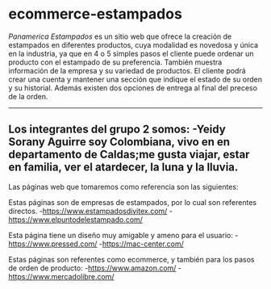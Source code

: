 # ecommerce-estampados

_Panamerica Estampados_ es un sitio web que ofrece la creación de estampados en diferentes productos, cuya modalidad es novedosa y única en la industria, ya que en 4 o 5 simples pasos el cliente puede ordenar un producto con el estampado de su preferencia. También muestra información de la empresa y su variedad de productos. El cliente podrá crear una cuenta y mantener una sección que indique el estado de su orden y su historial. Además existen dos opciones de entrega al final del preceso de la orden.

-------------
Los integrantes del grupo 2 somos:
-Yeidy Sorany Aguirre soy Colombiana, vivo en en departamento de Caldas;me gusta viajar, estar en familia, ver el atardecer, la luna y la lluvia.
-------------
Las páginas web que tomaremos como referencia son las siguientes:

Estas páginas son de empresas de estampados, por lo cual son referentes directos.
-https://www.estampadosdivitex.com/
-https://www.elpuntodelestampado.com/

Esta página tiene un diseño muy amigable y ameno para el usuario:
-https://www.pressed.com/
-https://mac-center.com/

Estas páginas son referentes como ecommerce, y también para los pasos de orden de producto:
-https://www.amazon.com/
-https://www.mercadolibre.com/
